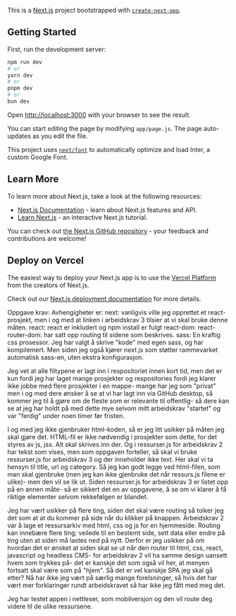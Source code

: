 This is a [Next.js](https://nextjs.org/) project bootstrapped with [`create-next-app`](https://github.com/vercel/next.js/tree/canary/packages/create-next-app).

## Getting Started

First, run the development server:

```bash
npm run dev
# or
yarn dev
# or
pnpm dev
# or
bun dev
```

Open [http://localhost:3000](http://localhost:3000) with your browser to see the result.

You can start editing the page by modifying `app/page.js`. The page auto-updates as you edit the file.

This project uses [`next/font`](https://nextjs.org/docs/basic-features/font-optimization) to automatically optimize and load Inter, a custom Google Font.

## Learn More

To learn more about Next.js, take a look at the following resources:

- [Next.js Documentation](https://nextjs.org/docs) - learn about Next.js features and API.
- [Learn Next.js](https://nextjs.org/learn) - an interactive Next.js tutorial.

You can check out [the Next.js GitHub repository](https://github.com/vercel/next.js/) - your feedback and contributions are welcome!

## Deploy on Vercel

The easiest way to deploy your Next.js app is to use the [Vercel Platform](https://vercel.com/new?utm_medium=default-template&filter=next.js&utm_source=create-next-app&utm_campaign=create-next-app-readme) from the creators of Next.js.

Check out our [Next.js deployment documentation](https://nextjs.org/docs/deployment) for more details.

Oppgave krav: 
Avhengigheter er:
 next: vanligvis ville jeg opprettet et react-prosjekt, men i og med at linken i arbeidskrav 3 tilsier at vi skal bruke denne måten. 
 react: react er inkludert og npm install er fulgt
 react-dom:
 react-router-dom: har satt opp routing til sidene som beskrives. 
 sass: En kraftig css prosessor. Jeg har valgt å skrive "kode" med egen sass, og har kompilemert. Men siden jeg også kjører next.js som støtter rammevarket automatisk sass-en, uten ekstra konfigurasjon. 

 Jeg vet at alle filtypene er lagt inn i respositoriet innen kort tid, men det er kun fordi jeg har laget mange prosjekter og respositories fordi jeg klarer ikke jobbe med flere prosjekter i en mappe- mange har jeg som "privat" men i og med dere ønsker å se at vi har lagt inn via GitHub desktop, så kommer jeg til å gjøre om de fleste som er relevante til offentlig- så dere kan se at jeg har holdt på med dette mye selvom mitt arbeidskrav "startet" og var "ferdig" under noen timer før fristen. 

 I og med jeg ikke gjenbruker html-koden, så er jeg litt usikker på måten jeg skal gjøre det. HTML-fil er ikke nødvendig i prosjekter som dette, for det styres av js, jsx. Alt
 skal skrives inn der. Og i ressurser.js for arbeidskrav 2 har tekst som vises, men som oppgaven forteller, så skal vi bruke ressurser.js for arbeidskrav 3 og der inneholder ikke text. Her skal vi ta hensyn til title, url og category. Så jeg kan godt legge ved html-filen, som man skal gjenbruke (men jeg kan ikke gjenbruke det når ressurs.js filene er ulike)- men den vil se lik ut. Siden ressurser.js for arbeidskrav 3 er listet opp på en annen måte- så er sikkert det en av oppgavene, å se om vi klarer å få riktige elementer selvom rekkefølgen er blandet. 

 Jeg har vært usikker på flere ting, siden det skal være routing så tolker jeg det som at at du kommer på side når du klikker på knappen. Arbeidskrav 2 var å lage et ressursarkiv med html, css og js for en hjemmeside. Routing kan innebære flere ting; veilede til en bestemt side, sett data eller endre på ting uten at siden må lastes ned på nytt. 
 Derfor er jeg usikker på om hvordan det er ønsket at siden skal se ut når den router til html, css, react, javascript og headless CMS- for arbeidskrav 2 vil ha samme design uansett hvem som trykkes på- det er kanskje det som også vil her, at menyen fortsatt skal være som på "hjem". Så det er vel kanskje SPA jeg skal gå etter? Nå har ikke jeg vært på særlig mange forelsninger, så hvis det har vært mer forklaringer rundt arbeidskravet så har ikke jeg fått med meg det. 

 Jeg har testet appen i nettleser, som mobilversjon og den vil route deg videre til de ulike ressursene. 